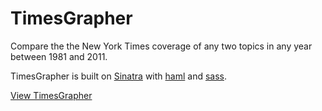 # TimesGrapher

Compare the the New York Times coverage of any two topics in any year between 1981 and 2011.

TimesGrapher is built on [Sinatra](http://www.sinatrarb.com/) with [haml](http://haml-lang.com/) and [sass](http://sass-lang.com/).

[View TimesGrapher](http://timesgrapher.herokuapp.com)
